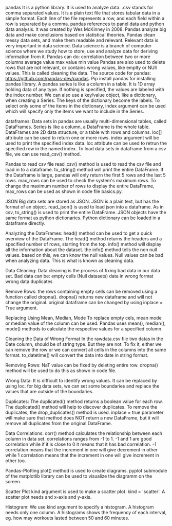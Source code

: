 pandas
It is a python library. It is used to analyze data. .csv stands for comma separated values. It is a plain text file that stores tabular data in a simple format. Each line of the file represents a row, and each field within a row is separated by a comma. pandas references to panel data and python data analysis. It was created by Wes McKinney in 2008. Pandas analyze big data and make conclusions based on statistical theories. Pandas clean messy data sets, and make them readable and relevant. Relevant data is very important in data science. Data science is a branch of computer science where we study how to store, use and analyze data for deriving information from it. Pandas can do:
correlation between two or more columns
average value
max value
min value
Pandas are also used to delete rows that are not relevant, or contains wrong values, like emplty or NUll values. This is called cleaning the data. The source code for pandas: https://github.com/pandas-dev/pandas. Pip install pandas for installing pandas library. A pandas series is like a column in a table. It is 1D array holding data of any type. If nothing is specified, the values are labeled with the index number. We can also use a key/value object, like a dictionary, when creating a Series. The keys of the dictionary become the labels. To select only some of the items in the dictionary, index argument can be used which will specify only the items we want to include in the Series.

dataframes:
Data sets in pandas are usually multi-dimensional tables, called DataFrames. Series is like a column, a DataFrame is the whole table. DataFrames are 2D data structure, or a table with rows and columns. loc[] attribute can be used to return one or more rows. index argument will be used to print the specified index data. loc attribute can be used to retrun the specified row in the named index. To load data sets in dataframe from a csv file, we can use read_csv() method.

Pandas to read csv file
read_csv() method is used to read the csv file and load in to a dataframe. to_string() method will print the entire DataFrame. If the Dataframe is large, pandas will only return the first 5 rows and the last 5 rows. max_rows can be used to check the system's maximum rows. To change the maximum number of rows to display the entire DataFrame, max_rows can be used as shown in code file basics.py.

JSON
Big data sets are stored as JSON. JSON is a plain text, but has the format of an object. read_json() is used to load json into a dataframe. As in csv, to_string() is used to print the entire DataFrame. JSON objects have the same format as python dictionaries. Python dictionary can be loaded in a dataframe directly.

Analyzing the DataFrames:
head() method can be used to get a quick overview of the DataFrame. The head() method returns the headers and a specified number of rows, starting from the top. info() method will display all the information about the dataset. the info() method tells the non null values. based on this, we can know the null values. Null values can be bad when analyzing data. This is what is known as cleaning data.

Data Cleaning:
Data cleaning is the process of fixing bad data in our data set. Bad data can be:
empty cells (Null datasets)
data in wrong format
wrong data
duplicates

Remove Rows:
the rows containing empty cells can be removed using a function called dropna(). dropna() returns new dataframe and will not change the original. original dataframe can be changed by using inplace = True argument.

Replacing Using Mean, Median, Mode
To replace empty cels, mean mode or median value of the column can be used. Pandas uses mean(), median(), mode() methods to calculate the respective values for a specified column.

Cleaning the Data of Wrong Format
In the rawdata.csv file two datas in the Date column, should be of string type. But they are not. To fix it, either we can remove the row or we can convert all cells in the columns into the same format. to_datetime() will convert the data into date in string format.

Removing Rows:
NaT value can be fixed by deleting entire row. dropna() method will be used to do this as shown in code file.

Wrong Data:
It is difficult to identify wrong values. It can be replaced by using loc. for big data sets, we can set some boundaries and replace the values that are outside of the boundaries.

Duplicates:
The duplicated() method returns a boolean value for each row. The duplicated() method will help to discover duplicates. To remove the duplicates, the drop_duplicates() method is used. inplace = true parameter will make sure that method does NOT return a new DataFrame, but it will remove all duplicates from the original DataFrame.

Data Correlations:
corr() method calculates the relationship between each column in data set. correlations ranges from -1 to 1. -1 and 1 are good correlation while if it is close to 0 it means that it has bad correlation. -1 correlation means that the increment in one will give decrement in other while 1 correlation means that the increment in one will give increment in other too.

Pandas-Plotting
plot() method is used to create diagrams. pyplot submodule of the matplotlib library can be used to visualize the diagramm on the screen.

Scatter Plot
kind argument is used to make a scatter plot. kind = 'scatter'. A scatter plot needs and x-axis and y-axis.

Histogram:
We use kind argument to specify a histogram. A histogram needs only one column. A histograms shows the frequency of each interval, eg. how may workouts lasted between 50 and 60 minutes.